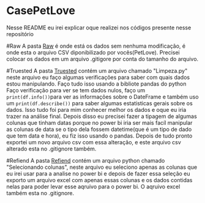 # CasePetLove
Nesse README eu irei explicar oque realizei nos códigos presente nesse repositório

#Raw
A pasta [Raw](https://github.com/Lopesandr/CasePetLove/tree/main/Raw) é onde está os dados sem nenhuma modificação, é onde esta o arquivo CSV diponibilizado por vocês(PetLove). Precisei colocar os dados em um 
arquivo .gitigore por conta do tamanho do arquivo.

#Truested 
A pasta [Truested](https://github.com/Lopesandr/CasePetLove/tree/main/Truested) contém um arquivo chamado "Limpeza.py" neste arquivo eu faço algumas
verificações para saber com quais dados estou manipulando. Faço tudo isso usando a bibliote pandas do python Faço verificação para ver se tem dados nulos, faço um ```print(df.info())```para ver as informações sobre o DateFrame
e também uso um ```print(df.describe())``` para saber algumas estatisticas gerais sobre os dados. Isso tudo foi para mim conhecer melhor os dados e oque eu iria trazer na análise final.
Depois disso eu precisei fazer a tipagem de algumas colunas que tinham datas porque no power bi iria ser mais facíl manipular as colunas de data se o tipo dela fossem
datetime(que é um tipo de dado que tem data e hora), eu fiz isso usando o pandas. Depois de tudo pronto exportei um novo arquivo csv com essa alteração, e este arquivo csv alterado
esta no .gitignore também.

#Refiend
A pasta [Refiend](https://github.com/Lopesandr/CasePetLove/tree/main/Refiend) contém um arquivo python chamado "Selecionando colunas", neste arquivo eu seleciono
apenas as colunas que eu irei usar para a analise no power bi e depois de fazer essa seleção eu exporto um arquivo excel com apenas essas colunas e os dados contidas
nelas para poder levar esse aqruivo para o power bi. O aqruivo excel também esta no .gitignore.
